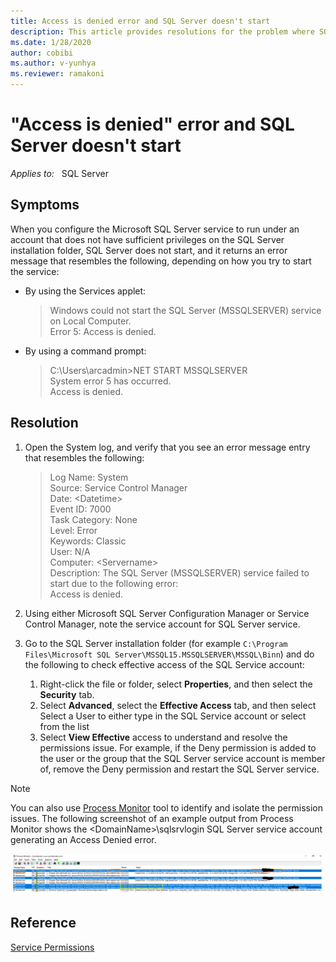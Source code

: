 ```yaml
---
title: Access is denied error and SQL Server doesn't start
description: This article provides resolutions for the problem where SQL Server fails to start  with Access is denied error.
ms.date: 1/28/2020
author: cobibi
ms.author: v-yunhya
ms.reviewer: ramakoni
---
```

# "Access is denied" error and SQL Server doesn't start

_Applies to:_ &nbsp; SQL Server

## Symptoms

When you configure the Microsoft SQL Server service to run under an account that does not have sufficient privileges on the SQL Server installation folder, SQL Server does not start, and it returns an error message that resembles the following, depending on how you try to start the service:

- By using the Services applet:
  
    > Windows could not start the SQL Server (MSSQLSERVER) service on Local Computer.  
    Error 5: Access is denied.

- By using a command prompt:

    > C:\Users\arcadmin>NET START MSSQLSERVER  
    System error 5 has occurred.  
    Access is denied.

## Resolution

1. Open the System log, and verify that you see an error message entry that resembles the following:

    > Log Name:      System  
    Source:        Service Control Manager  
    Date:          \<Datetime>  
    Event ID:      7000  
    Task Category: None  
    Level:         Error  
    Keywords:      Classic  
    User:          N/A  
    Computer:      \<Servername>  
    Description:
    The SQL Server (MSSQLSERVER) service failed to start due to the following error:  
    Access is denied.

2. Using either Microsoft SQL Server Configuration Manager or Service Control Manager, note the service account for SQL Server service.
3. Go to the SQL Server installation folder (for example `C:\Program Files\Microsoft SQL Server\MSSQL15.MSSQLSERVER\MSSQL\Binn`) and do the following to check effective access of the SQL Service account:
    1. Right-click the file or folder, select **Properties**, and then select the **Security** tab.
    1. Select **Advanced**, select the **Effective Access** tab, and then select Select a User to either type in the SQL Service account or select from the list
    1. Select **View Effective** access to understand and resolve the permissions issue. For example, if the Deny permission is added to the user or the group that the SQL Server service account is member of, remove the Deny permission and restart the SQL Server service.

> [!NOTE]
> You can also use [Process Monitor](/sysinternals/downloads/procmon) tool to identify and isolate the permission issues. The following screenshot of an example output from Process Monitor shows the \<DomainName>\sqlsrvlogin SQL Server service account generating an Access Denied error.

![Process Monitor](./media/event-id-7000-access-denied/process-monitor.png)

## Reference

[Service Permissions](/sql/database-engine/configure-windows/configure-windows-service-accounts-and-permissions#Serv_Perm)
